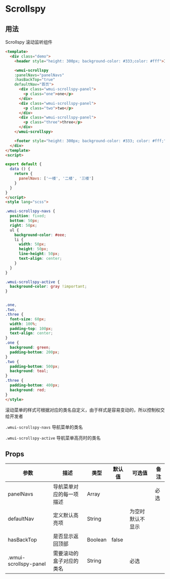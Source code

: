 # Scrollspy

## 用法

Scrollspy 滚动监听组件

```html
<template>
  <div class="demo">
    <header style="height: 300px; background-color: #333;color: #fff">I am header</header>

    <wmui-scrollspy 
    :panelNavs="panelNavs" 
    :hasBackTop="true" 
    defaultNav="首页">
      <div class="wmui-scrollspy-panel">
        <p class="one">one</p>
      </div>
      <div class="wmui-scrollspy-panel">
        <p class="two">two</p>
      </div>
      <div class="wmui-scrollspy-panel">
        <p class="three">three</p>
      </div>
    </wmui-scrollspy>

    <footer style="height: 300px; background-color: #333; color: #fff;">I am footer </footer>
  </div>
</template>
<script>

export default {
  data () {
    return {
      panelNavs: ['一楼', '二楼', '三楼']
    }
  }
}
</script>
<style lang="scss">

.wmui-scrollspy-navs {
  position: fixed;
  bottom: 50px;
  right: 50px;
  ul {
    background-color: #eee;
    li {
      width: 50px;
      height: 50px;
      line-height: 50px;
      text-align: center;
    }
  }
}

.wmui-scrollspy-active {
  background-color: gray !important;
}


.one,
.two,
.three {
  font-size: 60px;
  width: 100%;
  padding-top: 100px;
  text-align: center;
}
.one {
  background: green;
  padding-bottom: 200px;
}
.two {
  padding-bottom: 500px;
  background: teal;
}
.three {
  padding-bottom: 400px;
  background: red;
}
</style>
```

滚动菜单的样式可根据对应的类名自定义，由于样式是容易变动的，所以控制权交给开发者

`.wmui-scrollspy-navs` 导航菜单的类名

`.wmui-scrollspy-active` 导航菜单高亮时的类名

## Props

| 参数 | 描述 | 类型 | 默认值 | 可选值 | 备注 |
|------|-----|------|--------|-------| ---- |
| panelNavs | 导航菜单对应的每一项描述 | Array | |  | 必选 |
| defaultNav  | 定义默认高亮项 | String |  | 为空时默认不显示 | 
| hasBackTop | 是否显示返回顶部 | Boolean | false| | |
| .wmui-scrollspy-panel | 需要滚动的盒子对应的类名 | String || 必选|